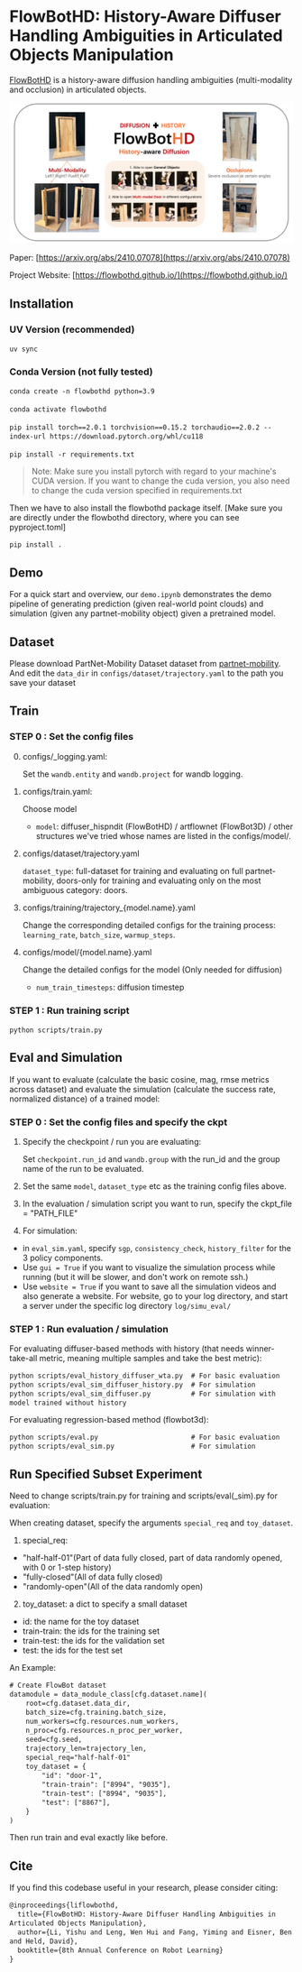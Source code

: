 # FlowBotHD: History-Aware Diffuser Handling Ambiguities in Articulated Objects Manipulation

[FlowBotHD](https://flowbothd.github.io/) is a history-aware diffusion handling ambiguities (multi-modality and occlusion) in articulated objects.

![Alt text](assets/imgs/teaser.jpg)

Paper: [https://arxiv.org/abs/2410.07078](https://arxiv.org/abs/2410.07078)

Project Website: [https://flowbothd.github.io/](https://flowbothd.github.io/)


## Installation

### UV Version (recommended)
```{bash}
uv sync
```

### Conda Version (not fully tested)
```{bash}
conda create -n flowbothd python=3.9

conda activate flowbothd

pip install torch==2.0.1 torchvision==0.15.2 torchaudio==2.0.2 --index-url https://download.pytorch.org/whl/cu118

pip install -r requirements.txt
```




> Note: Make sure you install pytorch with regard to your machine's CUDA version. If you want to change the cuda version, you also need to change the cuda version specified in requirements.txt


Then we have to also install the flowbothd package itself. [Make sure you are directly under the flowbothd directory, where you can see pyproject.toml]

```{bash}
pip install .
```

## Demo

For a quick start and overview, our `demo.ipynb` demonstrates the demo pipeline of generating prediction (given real-world point clouds) and simulation (given any partnet-mobility object) given a pretrained model.

## Dataset

Please download PartNet-Mobility Dataset dataset from [partnet-mobility](https://sapien.ucsd.edu/downloads). And edit the `data_dir` in `configs/dataset/trajectory.yaml` to the path you save your dataset

## Train


### STEP 0 : Set the config files

0) configs/_logging.yaml:

    Set the `wandb.entity` and `wandb.project` for wandb logging.

1) configs/train.yaml: 

    Choose model
    - `model`: diffuser_hispndit (FlowBotHD) / artflownet (FlowBot3D) / other structures we've tried whose names are listed in the configs/model/.

2) configs/dataset/trajectory.yaml

    `dataset_type`: full-dataset for training and evaluating on full partnet-mobility, doors-only for training and evaluating only on the most ambiguous category: doors.

3) configs/training/trajectory_{model.name}.yaml

    Change the corresponding detailed configs for the training process: `learning_rate`, `batch_size`, `warmup_steps`.

4) configs/model/{model.name}.yaml

    Change the detailed configs for the model (Only needed for diffusion)

    - `num_train_timesteps`: diffusion timestep

### STEP 1 : Run training script
```
python scripts/train.py
```

## Eval and Simulation

If you want to evaluate (calculate the basic cosine, mag, rmse metrics across dataset) and evaluate the simulation (calculate the success rate, normalized distance) of a trained model:

### STEP 0 : Set the config files and specify the ckpt

1. Specify the checkpoint / run you are evaluating:

    Set `checkpoint.run_id` and `wandb.group` with the run_id and the group name of the run to be evaluated.

2. Set the same `model`, `dataset_type` etc as the training config files above.

3. In the evaluation / simulation script you want to run, specify the ckpt_file = "PATH_FILE"

4. For simulation: 
- in `eval_sim.yaml`, specify `sgp`, `consistency_check`, `history_filter` for the 3 policy components. 
- Use `gui = True` if you want to visualize the simulation process while running (but it will be slower, and don't work on remote ssh.)
- Use `website = True` if you want to save all the simulation videos and also generate a website. For website, go to your log directory, and start a server under the specific log directory `log/simu_eval/`

### STEP 1 : Run evaluation / simulation

For evaluating diffuser-based methods with history (that needs winner-take-all metric, meaning multiple samples and take the best metric):

```{bash} 
python scripts/eval_history_diffuser_wta.py  # For basic evaluation
python scripts/eval_sim_diffuser_history.py  # For simulation
python scripts/eval_sim_diffuser.py          # For simulation with model trained without history
```

For evaluating regression-based method (flowbot3d):
```{bash}
python scripts/eval.py                       # For basic evaluation
python scripts/eval_sim.py                   # For simulation
```


## Run Specified Subset Experiment

Need to change scripts/train.py for training and scripts/eval(_sim).py for evaluation:

When creating dataset, specify the arguments `special_req` and `toy_dataset`.

1) special_req: 

- "half-half-01"(Part of data fully closed, part of data randomly opened, with 0 or 1-step history)
- "fully-closed"(All of data fully closed)
- "randomly-open"(All of the data randomly open)

2) toy_dataset: a dict to specify a small dataset
- id: the name for the toy dataset
- train-train: the ids for the training set
- train-test: the ids for the validation set
- test: the ids for the test set

An Example:
```
# Create FlowBot dataset
datamodule = data_module_class[cfg.dataset.name](
    root=cfg.dataset.data_dir,
    batch_size=cfg.training.batch_size,
    num_workers=cfg.resources.num_workers,
    n_proc=cfg.resources.n_proc_per_worker,
    seed=cfg.seed,
    trajectory_len=trajectory_len, 
    special_req="half-half-01"
    toy_dataset = {
        "id": "door-1",
        "train-train": ["8994", "9035"],
        "train-test": ["8994", "9035"],
        "test": ["8867"],
    }
)
```

Then run train and eval exactly like before.

## Cite

If you find this codebase useful in your research, please consider citing:

```
@inproceedings{liflowbothd,
  title={FlowBotHD: History-Aware Diffuser Handling Ambiguities in Articulated Objects Manipulation},
  author={Li, Yishu and Leng, Wen Hui and Fang, Yiming and Eisner, Ben and Held, David},
  booktitle={8th Annual Conference on Robot Learning}
}
```


